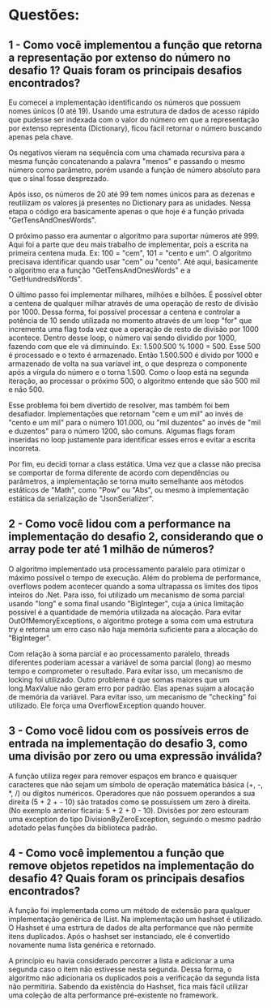 # Questões:

## 1 - Como você implementou a função que retorna a representação por extenso do número no desafio 1? Quais foram os principais desafios encontrados?

Eu comecei a implementação identificando os números que possuem nomes únicos (0 até 19). Usando uma estrutura de dados de acesso rápido que pudesse ser indexada com o valor do número em que a representação por extenso representa (Dictionary), ficou fácil retornar o número buscando apenas pela chave.

Os negativos vieram na sequência com uma chamada recursiva para a mesma função concatenando a palavra "menos" e passando o mesmo número como parâmetro, porém usando a função de número absoluto para que o sinal fosse desprezado.

Após isso, os números de 20 até 99 tem nomes únicos para as dezenas e reutilizam os valores já presentes no Dictionary para as unidades. Nessa etapa o código era basicamente apenas o que hoje é a função privada "GetTensAndOnesWords".

O próximo passo era aumentar o algoritmo para suportar números até 999. Aqui foi a parte que deu mais trabalho de implementar, pois a escrita na primeira centena muda. Ex: 100 = "cem", 101 = "cento e um". O algoritmo precisava identificar quando usar "cem" ou "cento". Até aqui, basicamente o algoritmo era a função "GetTensAndOnesWords" e a "GetHundredsWords".

O último passo foi implementar milhares, milhões e bilhões. É possível obter a centena de qualquer milhar através de uma operação de resto de divisão por 1000. Dessa forma, foi possível processar a centena e controlar a potência de 10 sendo utilizada no momento através de um loop "for" que incrementa uma flag toda vez que a operação de resto de divisão por 1000 acontece. Dentro desse loop, o número vai sendo dividido por 1000, fazendo com que ele vá diminuindo. 
Ex: 1.500.500 % 1000 = 500. 
Esse 500 é processado e o texto é armazenado. 
Então 1.500.500 é divido por 1000 e armazenado de volta na sua varíavel int, o que despreza o componente após a vírgula do número e o torna 1.500.
Como o loop está na segunda iteração, ao processar o próximo 500, o algoritmo entende que são 500 mil e não 500.

Esse problema foi bem divertido de resolver, mas também foi bem desafiador. Implementações que retornam "cem e um mil" ao invés de "cento e um mil" para o número 101.000, ou "mil duzentos" ao invés de "mil e duzentos" para o número 1200, são comuns. Algumas flags foram inseridas no loop justamente para identificar esses erros e evitar a escrita incorreta.

Por fim, eu decidi tornar a class estática. Uma vez que a classe não precisa se comportar de forma diferente de acordo com dependências ou parâmetros, a implementação se torna muito semelhante aos métodos estáticos de "Math", como "Pow" ou "Abs", ou mesmo à implementação estática da serialização de "JsonSerializer".

## 2 - Como você lidou com a performance na implementação do desafio 2, considerando que o array pode ter até 1 milhão de números?

O algoritmo implementado usa processamento paralelo para otimizar o máximo possível o tempo de execução. Além do problema de performance, overflows podem acontecer quando a soma ultrapassa os limites dos tipos inteiros do .Net. Para isso, foi utilizado um mecanismo de soma parcial usando "long" e soma final usando "BigInteger", cuja a única limitação possível é a quantidade de memória utilizada na alocação. Para evitar OutOfMemoryExceptions, o algoritmo protege a soma com uma estrutura try e retorna um erro caso não haja memória suficiente para a alocação do "BigInteger". 

Com relação à soma parcial e ao processamento paralelo, threads diferentes poderiam acessar a variável de soma parcial (long) ao mesmo tempo e comprometer o resultado. Para evitar isso, um mecanismo de locking foi utilizado. Outro problema é que somas maiores que um long.MaxValue não geram erro por padrão. Elas apenas sujam a alocação de memória da variável. Para evitar isso, um mecanismo de "checking" foi utilizado. Ele força uma OverflowException quando houver.

## 3 - Como você lidou com os possíveis erros de entrada na implementação do desafio 3, como uma divisão por zero ou uma expressão inválida?
A função utiliza regex para remover espaços em branco e quaisquer caracteres que não sejam um símbolo de operação matemática básica (+, -, *, /) ou dígitos numéricos. Operadores que não possuem operandos a sua direita (5 + 2 + - 10) são tratados como se possuíssem um zero à direita. (No exemplo anterior ficaria: 5 + 2 + 0 - 10).
Divisões por zero estouram uma exception do tipo DivisionByZeroException, seguindo o mesmo padrão adotado pelas funções da biblioteca padrão.

## 4 - Como você implementou a função que remove objetos repetidos na implementação do desafio 4? Quais foram os principais desafios encontrados?

A função foi implementada como um método de extensão para qualquer implementação genérica de IList. Na implementação um hashset é utilizado. O Hashset é uma estrtura de dados de alta performance que não permite itens duplicados. Após o hashset ser instanciado, ele é convertido novamente numa lista genérica e retornado.

A princípio eu havia considerado percorrer a lista e adicionar a uma segunda caso o item não estivesse nesta segunda. Dessa forma, o algoritmo não adicionaria os duplicados pois a verificação da segunda lista não permitiria. 
Sabendo da existência do Hashset, fica mais fácil utilizar uma coleção de alta performance pré-existente no framework.